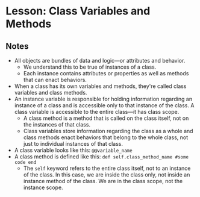 # Lesson: Class Variables and Methods

## Notes

- All objects are bundles of data and logic—or attributes and behavior.
  - We understand this to be true of instances of a class.
  - Each instance contains attributes or properties as well as methods that can enact behaviors.
- When a class has its own variables and methods, they're called class variables and class methods.
- An instance variable is responsible for holding information regarding an instance of a class and is accessible only to that instance of the class. A class variable is accessible to the entire class—it has class scope.
  - A class method is a method that is called on the class itself, not on the instances of that class.
  - Class variables store information regarding the class as a whole and class methods enact behaviors that belong to the whole class, not just to individual instances of that class.
- A class variable looks like this: `@@variable_name`
- A class method is defined like this: `def self.class_method_name #some code end`
  - The `self` keyword refers to the entire class itself, not to an instance of the class. In this case, we are inside the class only, not inside an instance method of the class. We are in the class scope, not the instance scope.
  